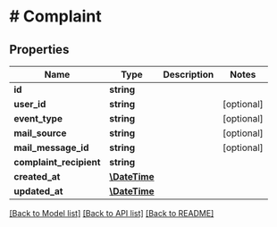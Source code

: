 # # Complaint

## Properties

Name | Type | Description | Notes
------------ | ------------- | ------------- | -------------
**id** | **string** |  | 
**user_id** | **string** |  | [optional] 
**event_type** | **string** |  | [optional] 
**mail_source** | **string** |  | [optional] 
**mail_message_id** | **string** |  | [optional] 
**complaint_recipient** | **string** |  | 
**created_at** | [**\DateTime**](\DateTime) |  | 
**updated_at** | [**\DateTime**](\DateTime) |  | 

[[Back to Model list]](../../README#documentation-for-models) [[Back to API list]](../../README#documentation-for-api-endpoints) [[Back to README]](../../README)


